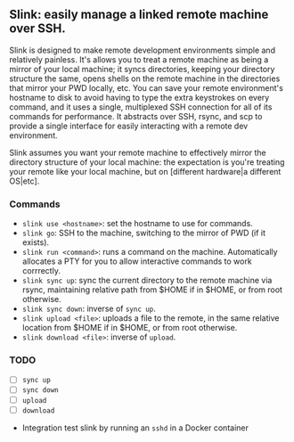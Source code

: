 ## Slink: easily manage a linked remote machine over SSH.

Slink is designed to make remote development environments simple and relatively
painless. It's allows you to treat a remote machine as being a mirror of your
local machine; it syncs directories, keeping your directory structure the same,
opens shells on the remote machine in the directories that mirror your PWD
locally, etc. You can save your remote environment's hostname to disk to avoid
having to type the extra keystrokes on every command, and it uses a single,
multiplexed SSH connection for all of its commands for performance. It
abstracts over SSH, rsync, and scp to provide a single interface for easily
interacting with a remote dev environment.

Slink assumes you want your remote machine to effectively mirror the directory
structure of your local machine: the expectation is you're treating your remote
like your local machine, but on [different hardware|a different OS|etc].

### Commands

* `slink use <hostname>`: set the hostname to use for commands.
* `slink go`: SSH to the machine, switching to the mirror of PWD (if it
  exists).
* `slink run <command>`: runs a command on the machine. Automatically allocates
  a PTY for you to allow interactive commands to work corrrectly.
* `slink sync up`: sync the current directory to the remote machine via rsync,
  maintaining relative path from $HOME if in $HOME, or from root otherwise.
* `slink sync down`: inverse of `sync up`.
* `slink upload <file>`: uploads a file to the remote, in the same relative
  location from $HOME if in $HOME, or from root otherwise.
* `slink download <file>`: inverse of `upload`.

### TODO

* [ ] `sync up`
* [ ] `sync down`
* [ ] `upload`
* [ ] `download`
* Integration test slink by running an `sshd` in a Docker container
